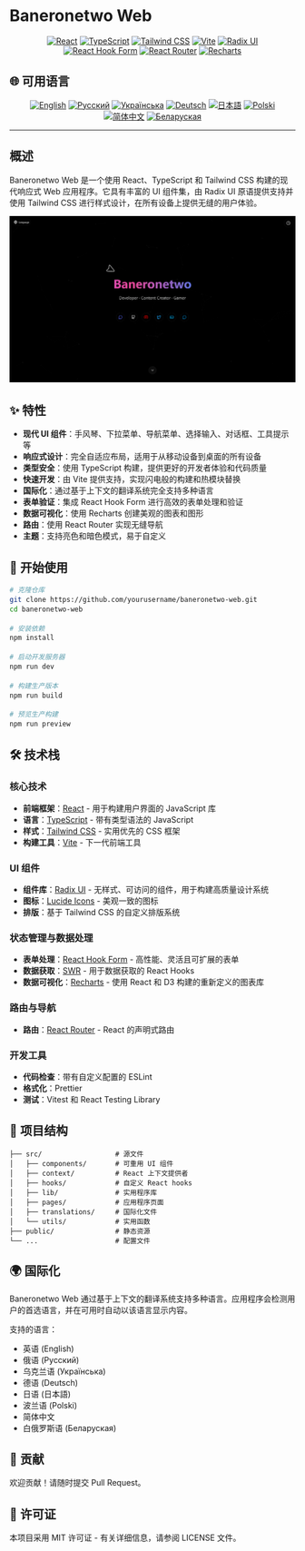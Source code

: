 # Baneronetwo Web

<div align="center">

[![React](https://img.shields.io/badge/React-18.3.1-61DAFB?logo=react)](https://reactjs.org/)
[![TypeScript](https://img.shields.io/badge/TypeScript-5.5.3-3178C6?logo=typescript)](https://www.typescriptlang.org/)
[![Tailwind CSS](https://img.shields.io/badge/Tailwind_CSS-3.4.11-38B2AC?logo=tailwind-css)](https://tailwindcss.com/)
[![Vite](https://img.shields.io/badge/Vite-5.4.1-646CFF?logo=vite)](https://vitejs.dev/)
[![Radix UI](https://img.shields.io/badge/Radix_UI-1.0.0-161618?logo=radix-ui)](https://www.radix-ui.com/)
[![React Hook Form](https://img.shields.io/badge/React_Hook_Form-7.45.0-EC5990?logo=react-hook-form)](https://react-hook-form.com/)
[![React Router](https://img.shields.io/badge/React_Router-6.15.0-CA4245?logo=react-router)](https://reactrouter.com/)
[![Recharts](https://img.shields.io/badge/Recharts-2.7.2-22B5BF)](https://recharts.org/)

</div>

## 🌐 可用语言

<div align="center">

[![English](https://img.shields.io/badge/English-README-blue)](README.md)
[![Русский](https://img.shields.io/badge/Русский-README-blue)](README.ru.md)
[![Українська](https://img.shields.io/badge/Українська-README-blue)](README.uk.md)
[![Deutsch](https://img.shields.io/badge/Deutsch-README-blue)](README.de.md)
[![日本語](https://img.shields.io/badge/日本語-README-blue)](README.ja.md)
[![Polski](https://img.shields.io/badge/Polski-README-blue)](README.pl.md)
[![简体中文](https://img.shields.io/badge/简体中文-README-blue)](README.zh-CN.md)
[![Беларуская](https://img.shields.io/badge/Беларуская-README-blue)](README.be.md)

</div>

---

## 概述

Baneronetwo Web 是一个使用 React、TypeScript 和 Tailwind CSS 构建的现代响应式 Web 应用程序。它具有丰富的 UI 组件集，由 Radix UI 原语提供支持并使用 Tailwind CSS 进行样式设计，在所有设备上提供无缝的用户体验。

<div align="center">
<img src="ScreenNig.png" alt="Baneronetwo Web 截图" width="800"/>
</div>

## ✨ 特性

- **现代 UI 组件**：手风琴、下拉菜单、导航菜单、选择输入、对话框、工具提示等
- **响应式设计**：完全自适应布局，适用于从移动设备到桌面的所有设备
- **类型安全**：使用 TypeScript 构建，提供更好的开发者体验和代码质量
- **快速开发**：由 Vite 提供支持，实现闪电般的构建和热模块替换
- **国际化**：通过基于上下文的翻译系统完全支持多种语言
- **表单验证**：集成 React Hook Form 进行高效的表单处理和验证
- **数据可视化**：使用 Recharts 创建美观的图表和图形
- **路由**：使用 React Router 实现无缝导航
- **主题**：支持亮色和暗色模式，易于自定义

## 🚀 开始使用

```bash
# 克隆仓库
git clone https://github.com/yourusername/baneronetwo-web.git
cd baneronetwo-web

# 安装依赖
npm install

# 启动开发服务器
npm run dev

# 构建生产版本
npm run build

# 预览生产构建
npm run preview
```

## 🛠️ 技术栈

### 核心技术

- **前端框架**：[React](https://reactjs.org/) - 用于构建用户界面的 JavaScript 库
- **语言**：[TypeScript](https://www.typescriptlang.org/) - 带有类型语法的 JavaScript
- **样式**：[Tailwind CSS](https://tailwindcss.com/) - 实用优先的 CSS 框架
- **构建工具**：[Vite](https://vitejs.dev/) - 下一代前端工具

### UI 组件

- **组件库**：[Radix UI](https://www.radix-ui.com/) - 无样式、可访问的组件，用于构建高质量设计系统
- **图标**：[Lucide Icons](https://lucide.dev/) - 美观一致的图标
- **排版**：基于 Tailwind CSS 的自定义排版系统

### 状态管理与数据处理

- **表单处理**：[React Hook Form](https://react-hook-form.com/) - 高性能、灵活且可扩展的表单
- **数据获取**：[SWR](https://swr.vercel.app/) - 用于数据获取的 React Hooks
- **数据可视化**：[Recharts](https://recharts.org/) - 使用 React 和 D3 构建的重新定义的图表库

### 路由与导航

- **路由**：[React Router](https://reactrouter.com/) - React 的声明式路由

### 开发工具

- **代码检查**：带有自定义配置的 ESLint
- **格式化**：Prettier
- **测试**：Vitest 和 React Testing Library

## 📂 项目结构

```
├── src/                  # 源文件
│   ├── components/       # 可重用 UI 组件
│   ├── context/          # React 上下文提供者
│   ├── hooks/            # 自定义 React hooks
│   ├── lib/              # 实用程序库
│   ├── pages/            # 应用程序页面
│   ├── translations/     # 国际化文件
│   └── utils/            # 实用函数
├── public/               # 静态资源
└── ...                   # 配置文件
```

## 🌍 国际化

Baneronetwo Web 通过基于上下文的翻译系统支持多种语言。应用程序会检测用户的首选语言，并在可用时自动以该语言显示内容。

支持的语言：
- 英语 (English)
- 俄语 (Русский)
- 乌克兰语 (Українська)
- 德语 (Deutsch)
- 日语 (日本語)
- 波兰语 (Polski)
- 简体中文
- 白俄罗斯语 (Беларуская)

## 🤝 贡献

欢迎贡献！请随时提交 Pull Request。

## 📄 许可证

本项目采用 MIT 许可证 - 有关详细信息，请参阅 LICENSE 文件。